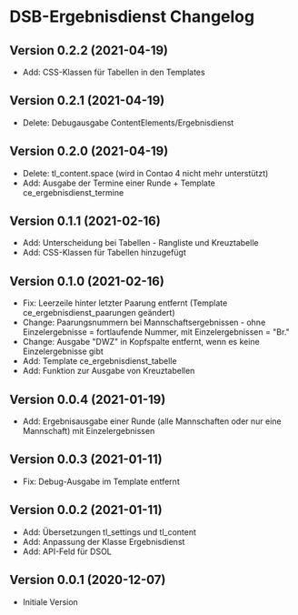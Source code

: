 # DSB-Ergebnisdienst Changelog

## Version 0.2.2 (2021-04-19)

* Add: CSS-Klassen für Tabellen in den Templates

## Version 0.2.1 (2021-04-19)

* Delete: Debugausgabe ContentElements/Ergebnisdienst

## Version 0.2.0 (2021-04-19)

* Delete: tl_content.space (wird in Contao 4 nicht mehr unterstützt)
* Add: Ausgabe der Termine einer Runde + Template ce_ergebnisdienst_termine

## Version 0.1.1 (2021-02-16)

* Add: Unterscheidung bei Tabellen - Rangliste und Kreuztabelle
* Add: CSS-Klassen für Tabellen hinzugefügt

## Version 0.1.0 (2021-02-16)

* Fix: Leerzeile hinter letzter Paarung entfernt (Template ce_ergebnisdienst_paarungen geändert)
* Change: Paarungsnummern bei Mannschaftsergebnissen - ohne Einzelergebnisse = fortlaufende Nummer, mit Einzelergebnissen = "Br."
* Change: Ausgabe "DWZ" in Kopfspalte entfernt, wenn es keine Einzelergebnisse gibt
* Add: Template ce_ergebnisdienst_tabelle
* Add: Funktion zur Ausgabe von Kreuztabellen

## Version 0.0.4 (2021-01-19)

* Add: Ergebnisausgabe einer Runde (alle Mannschaften oder nur eine Mannschaft) mit Einzelergebnissen

## Version 0.0.3 (2021-01-11)

* Fix: Debug-Ausgabe im Template entfernt

## Version 0.0.2 (2021-01-11)

* Add: Übersetzungen tl_settings und tl_content
* Add: Anpassung der Klasse Ergebnisdienst
* Add: API-Feld für DSOL

## Version 0.0.1 (2020-12-07)

* Initiale Version
